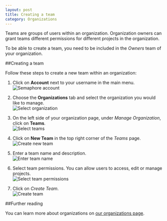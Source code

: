 ```yaml
---
layout: post
title: Creating a team
category: Organizations
---
```


Teams are groups of users within an organization. Organization owners can grant
teams different permissions for different projects in the organization.

To be able to create a team, you need to be included in the _Owners_ team of your
organization.

##Creating a team

Follow these steps to create a new team within an organization:

1. Click on **Account** next to your username in the main menu.
<br><img src="/docs/assets/img/setting-up-an-organization/account.png" alt="Semaphore account" class="img-responsive img-bordered">

2. Choose the **Organizations** tab and select the organization you would like
to manage.
<br><img src="/docs/assets/img/can-i-limit-the-permissions-a-user-has-on-a-specific-project/select-organization.png" alt="Select organization" class="img-responsive img-bordered">

3. On the left side of your organization page, under _Manage Organization_,
click on **Teams**.
<br><img src="/docs/assets/img/can-i-limit-the-permissions-a-user-has-on-a-specific-project/teams.png" alt="Select teams" class="img-responsive img-bordered">

4. Click on **New Team** in the top right corner of the _Teams_ page.
<br><img src="/docs/assets/img/can-i-limit-the-permissions-a-user-has-on-a-specific-project/new-team.png" alt="Create new team" class="img-responsive img-bordered">

5. Enter a team name and description.
<br><img src="/docs/assets/img/can-i-limit-the-permissions-a-user-has-on-a-specific-project/team-name-and-description.png" alt="Enter team name" class="img-responsive img-bordered">

6. Select team permissions. You can allow users to access, edit or manage
projects.
<br><img src="/docs/assets/img/can-i-limit-the-permissions-a-user-has-on-a-specific-project/team-permissions.png" alt="Select team permissions" class="img-responsive img-bordered">

7. Click on _Create Team_.
<br><img src="/docs/assets/img/can-i-limit-the-permissions-a-user-has-on-a-specific-project/create-team.png" alt="Create team" class="img-responsive img-bordered">

##Further reading

You can learn more about organizations on [our organizations page](/docs/organizations/about-organizations.html).
